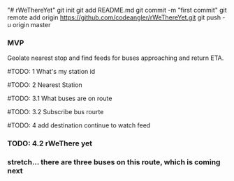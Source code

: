 "# rWeThereYet"  git init git add README.md git commit -m "first commit" git remote add origin https://github.com/codeangler/rWeThereYet.git git push -u origin master

### MVP
Geolate nearest stop and find feeds for buses approaching and return ETA.

#TODO: 1
What's my station id

#TODO: 2
Nearest Station

#TODO: 3.1
What buses are on route

#TODO: 3.2
  Subscribe bus rourte

#TODO: 4  add destination
  continue to watch feed 

  ### TODO: 4.2  rWeThere yet


  ### stretch...  there are three buses on this route, which is coming next
